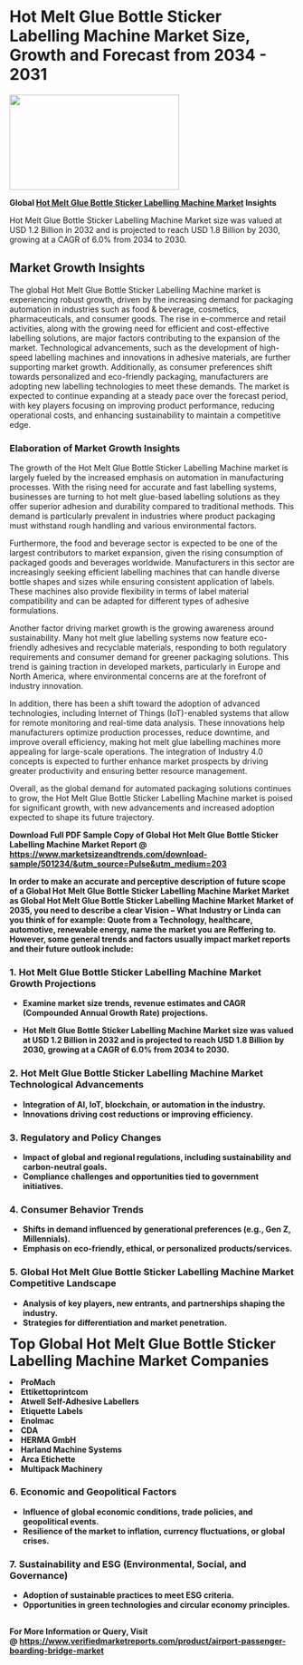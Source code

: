 <H1>Hot Melt Glue Bottle Sticker Labelling Machine Market Size, Growth and Forecast from 2034 - 2031</H1><img class="aligncenter size-medium wp-image-584254" src="https://thirdeyenews.in/wp-content/uploads/2034/09/Global-Market-Research-300x168.jpeg" alt="" width="300" height="168" /><p><strong>Global&nbsp;<a href="https://www.marketsizeandtrends.com/download-sample/501234/&amp;utm_source=Pulse&amp;utm_medium=203">Hot Melt Glue Bottle Sticker Labelling Machine Market</a> Insights</strong></p><p>Hot Melt Glue Bottle Sticker Labelling Machine Market size was valued at USD 1.2 Billion in 2032 and is projected to reach USD 1.8 Billion by 2030, growing at a CAGR of 6.0% from 2034 to 2030.</p><p><h2>Market Growth Insights</h2> <p>The global Hot Melt Glue Bottle Sticker Labelling Machine market is experiencing robust growth, driven by the increasing demand for packaging automation in industries such as food & beverage, cosmetics, pharmaceuticals, and consumer goods. The rise in e-commerce and retail activities, along with the growing need for efficient and cost-effective labelling solutions, are major factors contributing to the expansion of the market. Technological advancements, such as the development of high-speed labelling machines and innovations in adhesive materials, are further supporting market growth. Additionally, as consumer preferences shift towards personalized and eco-friendly packaging, manufacturers are adopting new labelling technologies to meet these demands. The market is expected to continue expanding at a steady pace over the forecast period, with key players focusing on improving product performance, reducing operational costs, and enhancing sustainability to maintain a competitive edge.</p> <p><strong></strong></p> <h3>Elaboration of Market Growth Insights</h3> <p>The growth of the Hot Melt Glue Bottle Sticker Labelling Machine market is largely fueled by the increased emphasis on automation in manufacturing processes. With the rising need for accurate and fast labelling systems, businesses are turning to hot melt glue-based labelling solutions as they offer superior adhesion and durability compared to traditional methods. This demand is particularly prevalent in industries where product packaging must withstand rough handling and various environmental factors.</p> <p>Furthermore, the food and beverage sector is expected to be one of the largest contributors to market expansion, given the rising consumption of packaged goods and beverages worldwide. Manufacturers in this sector are increasingly seeking efficient labelling machines that can handle diverse bottle shapes and sizes while ensuring consistent application of labels. These machines also provide flexibility in terms of label material compatibility and can be adapted for different types of adhesive formulations.</p> <p>Another factor driving market growth is the growing awareness around sustainability. Many hot melt glue labelling systems now feature eco-friendly adhesives and recyclable materials, responding to both regulatory requirements and consumer demand for greener packaging solutions. This trend is gaining traction in developed markets, particularly in Europe and North America, where environmental concerns are at the forefront of industry innovation.</p> <p>In addition, there has been a shift toward the adoption of advanced technologies, including Internet of Things (IoT)-enabled systems that allow for remote monitoring and real-time data analysis. These innovations help manufacturers optimize production processes, reduce downtime, and improve overall efficiency, making hot melt glue labelling machines more appealing for large-scale operations. The integration of Industry 4.0 concepts is expected to further enhance market prospects by driving greater productivity and ensuring better resource management.</p> <p>Overall, as the global demand for automated packaging solutions continues to grow, the Hot Melt Glue Bottle Sticker Labelling Machine market is poised for significant growth, with new advancements and increased adoption expected to shape its future trajectory.</p> <p><strong></p><p><span class=""><strong>Download Full PDF Sample Copy of Global Hot Melt Glue Bottle Sticker Labelling Machine Market Report</strong> @ <a href="https://www.marketsizeandtrends.com/download-sample/501234/&amp;utm_source=Pulse&amp;utm_medium=203" target="_blank">https://www.marketsizeandtrends.com/download-sample/501234/&amp;utm_source=Pulse&amp;utm_medium=203</a></span></p><p>In order to make an accurate and perceptive description of future scope of a Global&nbsp;Hot Melt Glue Bottle Sticker Labelling Machine Market Market as Global&nbsp;Hot Melt Glue Bottle Sticker Labelling Machine Market Market of 2035, you need to describe a clear Vision &ndash; What Industry or Linda can you think of for example: Quote from a Technology, healthcare, automotive, renewable energy, name the market you are Reffering to. However, some general trends and factors usually impact market reports and their future outlook include:</p><h3>1.&nbsp;<strong>Hot Melt Glue Bottle Sticker Labelling Machine Market Growth Projections</strong></h3><ul><li>Examine market size trends, revenue estimates and CAGR (Compounded Annual Growth Rate) projections.</li><li><p>Hot Melt Glue Bottle Sticker Labelling Machine Market size was valued at USD 1.2 Billion in 2032 and is projected to reach USD 1.8 Billion by 2030, growing at a CAGR of 6.0% from 2034 to 2030.</p></li></ul><h3>2.&nbsp;<strong>Hot Melt Glue Bottle Sticker Labelling Machine Market Technological Advancements</strong></h3><ul><li>Integration of AI, IoT, blockchain, or automation in the industry.</li><li>Innovations driving cost reductions or improving efficiency.</li></ul><h3>3.&nbsp;<strong>Regulatory and Policy Changes</strong></h3><ul><li>Impact of global and regional regulations, including sustainability and carbon-neutral goals.</li><li>Compliance challenges and opportunities tied to government initiatives.</li></ul><h3>4.&nbsp;<strong>Consumer Behavior Trends</strong></h3><ul><li>Shifts in demand influenced by generational preferences (e.g., Gen Z, Millennials).</li><li>Emphasis on eco-friendly, ethical, or personalized products/services.</li></ul><h3>5.&nbsp;<strong>Global Hot Melt Glue Bottle Sticker Labelling Machine Market Competitive Landscape</strong></h3><ul><li>Analysis of key players, new entrants, and partnerships shaping the industry.</li><li>Strategies for differentiation and market penetration.</li></ul><p data-pm-slice="1 1 []"><span style="color: inherit; font-family: inherit; font-size: 25px;">Top Global Hot Melt Glue Bottle Sticker Labelling Machine Market Companies</span></p><div class="" data-test-id=""><p><li>ProMach</li><li> Ettikettoprintcom</li><li> Atwell Self-Adhesive Labellers</li><li> Etiquette Labels</li><li> Enolmac</li><li> CDA</li><li> HERMA GmbH</li><li> Harland Machine Systems</li><li> Arca Etichette</li><li> Multipack Machinery</li></p></div><h3>6.&nbsp;<strong>Economic and Geopolitical Factors</strong></h3><ul><li>Influence of global economic conditions, trade policies, and geopolitical events.</li><li>Resilience of the market to inflation, currency fluctuations, or global crises.</li></ul><h3>7.&nbsp;<strong>Sustainability and ESG (Environmental, Social, and Governance)</strong></h3><ul><li>Adoption of sustainable practices to meet ESG criteria.</li><li>Opportunities in green technologies and circular economy principles.</li></ul><h2><strong style="font-size: 14px;">For More Information or Query, Visit @&nbsp;</strong><a style="background-color: #ffffff; font-size: 14px;" href="https://www.marketsizeandtrends.com/report/hot-melt-glue-bottle-sticker-labelling-machine-market/" target="_blank">https://www.verifiedmarketreports.com/product/airport-passenger-boarding-bridge-market</a></h2>
